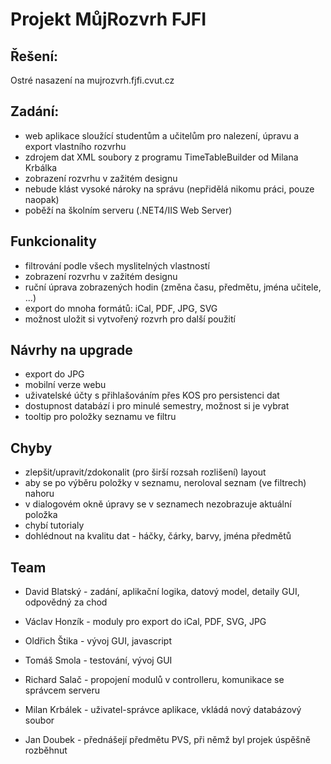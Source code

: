 # Projekt MůjRozvrh FJFI

## Řešení:
Ostré nasazení na mujrozvrh.fjfi.cvut.cz

## Zadání:
* web aplikace sloužící studentům a učitelům pro nalezení, úpravu a export vlastního rozvrhu
* zdrojem dat XML soubory z programu TimeTableBuilder od Milana Krbálka
* zobrazení rozvrhu v zažitém designu
* nebude klást vysoké nároky na správu (nepřidělá nikomu práci, pouze naopak)
* poběží na školním serveru (.NET4/IIS Web Server)

## Funkcionality
* filtrování podle všech myslitelných vlastností
* zobrazení rozvrhu v zažitém designu
* ruční úprava zobrazených hodin (změna času, předmětu, jména učitele, ...)
* export do mnoha formátů: iCal, PDF, JPG, SVG
* možnost uložit si vytvořený rozvrh pro další použití

## Návrhy na upgrade 
* export do JPG
* mobilní verze webu
* uživatelské účty s přihlašováním přes KOS pro persistenci dat
* dostupnost databází i pro minulé semestry, možnost si je vybrat
* tooltip pro položky seznamu ve filtru

## Chyby
* zlepšit/upravit/zdokonalit (pro širší rozsah rozlišení) layout
* aby se po výběru položky v seznamu, neroloval seznam (ve filtrech) nahoru
* v dialogovém okně úpravy se v seznamech nezobrazuje aktuální položka
* chybí tutorialy
* dohlédnout na kvalitu dat - háčky, čárky, barvy, jména předmětů

## Team
* David Blatský - zadání, aplikační logika, datový model, detaily GUI, odpovědný za chod
* Václav Honzík - moduly pro export do iCal, PDF, SVG, JPG
* Oldřich Štika - vývoj GUI, javascript
* Tomáš Smola - testování, vývoj GUI
* Richard Salač - propojení modulů v controlleru, komunikace se správcem serveru

* Milan Krbálek - uživatel-správce aplikace, vkládá nový databázový soubor
* Jan Doubek - přednášejí předmětu PVS, při němž byl projek úspěšně rozběhnut
